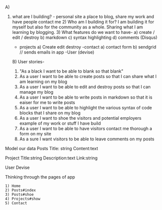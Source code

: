A)
 1) what are I building? - personal site a place to blog, share my work and have people contact me
	2) Who am I  building it for?  I am  building it for myself but also for the community as a whole. Sharing what I am learning by blogging.
	3) What features do we want to have- 
           a) create / edit / destroy 
           b) markdown 
           c) syntax highlighting
          d) comments (Disqus) 
    - projects
           a) Create edit destroy
     -contact 
           a) contact form 
           b) sendgrid  // sends emails in app
    -User (devise)


	B) User stories- 
	1) "As a black I want to be able to blank so that blank"
	2) As a user I want to be able to create posts so that I can share what I am learning on my blog
	3) As a user I want to be able to edit and destroy posts so that I can manage my blog
	4) As a user I want to be able to write posts in markdown so that it is eaiser for me to write posts
	5) As a user I want to be able to highlight the various syntax of code blocks that I share on my blog
	6) As a user I want to shoe the visitors and potential employers example of my work or stuff I have build
	7) As a user I want to be able to have visitors contact me thorough a form on my site 
	8) As a sure I want visitors to be able to leave comments on my posts



Model our data
  Posts
	Title: string
	Content:text
	
Project
	Title:string
	Description:text
	Link:string
	
User
	Devise
	
	
Thinking through the pages of app

	1) Home
	2) Posts#index
	3) Posts#shoe
	4) Projects#show
	5) Contact

